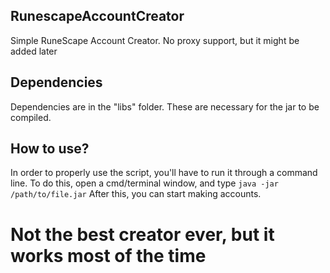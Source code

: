 ## RunescapeAccountCreator
Simple RuneScape Account Creator. 
No proxy support, but it might be added later

## Dependencies
Dependencies are in the "libs" folder. These are necessary for the jar to be compiled.

## How to use?
In order to properly use the script, you'll have to run it through a command line.
To do this, open a cmd/terminal window, and type ```java -jar /path/to/file.jar```
After this, you can start making accounts.

# Not the best creator ever, but it works most of the time
